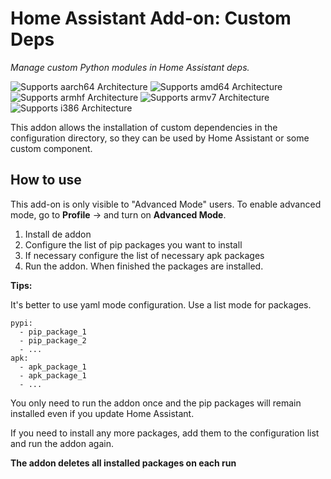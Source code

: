 # Home Assistant Add-on: Custom Deps

_Manage custom Python modules in Home Assistant deps._

![Supports aarch64 Architecture][aarch64-shield]
![Supports amd64 Architecture][amd64-shield]
![Supports armhf Architecture][armhf-shield]
![Supports armv7 Architecture][armv7-shield]
![Supports i386 Architecture][i386-shield]

This addon allows the installation of custom dependencies in the configuration directory, so they can be used by Home Assistant or some custom component.

## How to use

This add-on is only visible to "Advanced Mode" users. To enable advanced mode, go to **Profile** -> and turn on **Advanced Mode**.

1. Install de addon
2. Configure the list of pip packages you want to install
3. If necessary configure the list of necessary apk packages
4. Run the addon. When finished the packages are installed.

**Tips:** 

It's better to use yaml mode configuration. Use a list mode for packages.

```
pypi:
  - pip_package_1
  - pip_package_2
  - ...
apk:
  - apk_package_1
  - apk_package_1
  - ...
```

You only need to run the addon once and the pip packages will remain installed even if you update Home Assistant.

If you need to install any more packages, add them to the configuration list and run the addon again.

**The addon deletes all installed packages on each run**

[aarch64-shield]: https://img.shields.io/badge/aarch64-yes-green.svg
[amd64-shield]: https://img.shields.io/badge/amd64-yes-green.svg
[armhf-shield]: https://img.shields.io/badge/armhf-yes-green.svg
[armv7-shield]: https://img.shields.io/badge/armv7-yes-green.svg
[i386-shield]: https://img.shields.io/badge/i386-yes-green.svg
